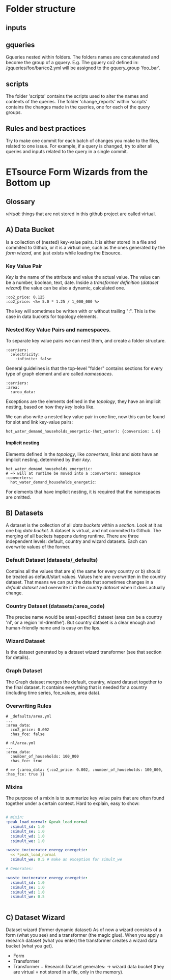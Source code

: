 Folder structure
================

inputs
-------

gqueries
---------
Gqueries nested within folders. The folders names are concatenated and become the group of a gquery. E.g. The gquery co2 defined in: /gqueries/foo/bar/co2.yml will be assigned to the gquery_group 'foo_bar'.

scripts
--------
The folder 'scripts' contains the scripts used to alter the names and contents of the queries.
The folder 'change_reports' within 'scripts' contains the changes made in the queries, one for each of the query groups.

Rules and best practices
------------------------
Try to make one commit for each batch of changes you make to the files, related to one issue.
For example, if a query is changed, try to alter all queries and inputs related to the query in a single commit.


# ETsource Form Wizards from the Bottom up

## Glossary

_virtual_: things that are not stored in this github project are called virtual. 

## A) Data Bucket

Is a collection of (nested) key-value pairs. It is either stored in a file and commited to Github, or it is a virtual one, such as the ones generated by the _form wizard_, and just exists while loading the Etsource. 

### Key Value Pair

_Key_ is the name of the attribute and value the actual value. The value can be a number, boolean, text, date. Inside a _transformer definition_ (_dataset wizard_) the value can be also a dynamic, calculated one. 

    :co2_price: 0.125
    :co2_price: <%= 5.0 * 1.25 / 1_000_000 %>

The key will sometimes be written with or without trailing ":". This is the case in data buckets for topology elements.

### Nested Key Value Pairs and namespaces.

To separate key value pairs we can nest them, and create a folder structure.

    :carriers:
      :electricity:
        :infinite: false

General guidelines is that the top-level "folder" contains sections for every type of graph element and are called _namespaces_.

    :carriers:
    :area:
      :area_data:

Exceptions are the elements defined in the _topology_, they have an implicit nesting, based on how they _key_ looks like. 

We can also write a nested key value pair in one line, now this can be found for slot and link key-value pairs:
    
    hot_water_demand_households_energetic-(hot_water): {conversion: 1.0}

#### Implicit nesting

Elements defined in the _topology_, like _converters_, _links_ and _slots_ have an implicit nesting, determined by their _key_. 

    hot_water_demand_households_energetic:
    # => will at runtime be moved into a :converters: namespace
    :converters:
      hot_water_demand_households_energetic:

For elements that have implicit nesting, it is required that the namespaces are omitted.


## B) Datasets

A dataset is the collection of all _data buckets_ within a _section_. Look at it as one big _data bucket_. A dataset is virtual, and not commited to Github. The merging of all buckets happens during runtime. There are three independent levels: default, country and wizard datasets. Each can overwrite values of the former. 

### Default Dataset (datasets/_defaults)

Contains all the values that are a) the same for every country or b) should be treated as default/start values. Values here are overwritten in the country dataset. That means we can put the data that sometimes changes in a _default dataset_ and overwrite it in the _country dataset_ when it does actually change.

### Country Dataset (datasets/:area_code)

The precise name would be area(-specific) dataset (area can be a country 'nl', or a region 'nl-drenthe'). But country dataset is a clear enough and human-friendly name and is easy on the lips.

### Wizard Dataset

Is the dataset generated by a dataset wizard transformer (see that section for details).

### Graph Dataset

The Graph dataset merges the default, country, wizard dataset together to the final dataset. It contains everything that is needed for a country (including time series, fce_values, area data).

### Overwriting Rules

    # _defaults/area.yml
    ...
    :area_data:
      :co2_price: 0.002
      :has_fce: false

    # nl/area.yml
    ...
    :area_data:
      :number_of_households: 100_000
      :has_fce: true

    # => {:area_data: {:co2_price: 0.002, :number_of_households: 100_000, :has_fce: true }}


### Mixins

The purpose of a mixin is to summarize key value pairs that are often found together under a certain context. Hard to explain, easy to show:

```yaml

# mixin:
:peak_load_normal: &peak_load_normal
  :simult_sd: 1.0
  :simult_se: 1.0
  :simult_wd: 1.0
  :simult_we: 1.0

:waste_incinerator_energy_energetic:
  << *peak_load_normal
  :simult_we: 0.5 # make an exception for simult_we

# Generates:

:waste_incinerator_energy_energetic:
  :simult_sd: 1.0
  :simult_se: 1.0
  :simult_wd: 1.0
  :simult_we: 0.5
      
```

## C) Dataset Wizard

Dataset wizard (former dynamic dataset)
As of now a wizard consists of a form (what you see) and a transformer (the magic glue). When you apply a research dataset (what you enter) the transformer creates a wizard data bucket (what you get). 
- Form
- Transformer
- Transformer + Research Dataset generates:
-> wizard data bucket (they are virtual = not stored in a file, only in the memory).

